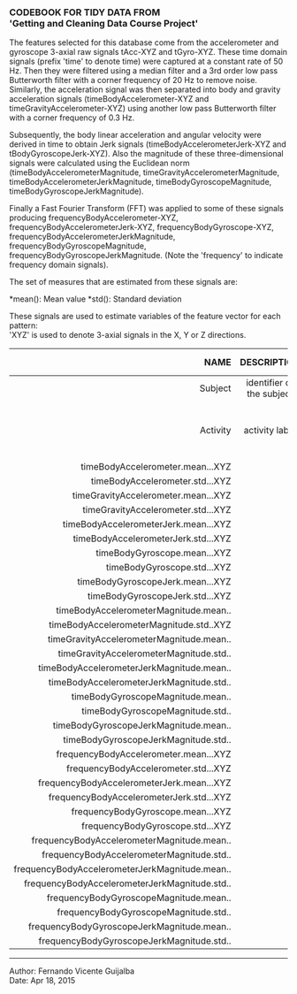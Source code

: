 
### CODEBOOK FOR TIDY DATA FROM <br /> 'Getting and Cleaning Data Course Project'

The features selected for this database come from the accelerometer and gyroscope 3-axial raw signals tAcc-XYZ and tGyro-XYZ. These time domain signals (prefix 'time' to denote time) were captured at a constant rate of 50 Hz. Then they were filtered using a median filter and a 3rd order low pass Butterworth filter with a corner frequency of 20 Hz to remove noise. Similarly, the acceleration signal was then separated into body and gravity acceleration signals (timeBodyAccelerometer-XYZ and timeGravityAccelerometer-XYZ) using another low pass Butterworth filter with a corner frequency of 0.3 Hz. 

Subsequently, the body linear acceleration and angular velocity were derived in time to obtain Jerk signals (timeBodyAccelerometerJerk-XYZ and tBodyGyroscopeJerk-XYZ). Also the magnitude of these three-dimensional signals were calculated using the Euclidean norm (timeBodyAccelerometerMagnitude, timeGravityAccelerometerMagnitude, timeBodyAccelerometerJerkMagnitude, timeBodyGyroscopeMagnitude, timeBodyGyroscopeJerkMagnitude). 

Finally a Fast Fourier Transform (FFT) was applied to some of these signals producing frequencyBodyAccelerometer-XYZ, frequencyBodyAccelerometerJerk-XYZ, frequencyBodyGyroscope-XYZ, frequencyBodyAccelerometerJerkMagnitude, frequencyBodyGyroscopeMagnitude, frequencyBodyGyroscopeJerkMagnitude. (Note the 'frequency' to indicate frequency domain signals).

The set of measures that are estimated from these signals are: 

*mean(): Mean value 
*std(): Standard deviation

These signals are used to estimate variables of the feature vector for each pattern:  
'XYZ' is used to denote 3-axial signals in the X, Y or Z directions.

| NAME        | DESCRIPTION           | VALUES OR EXPLANATION  |
| -----------: |:---------------------:|:----------------------:|
| Subject     | identifier of the subject | 1-30 |
| Activity    | activity label   | WALKING WALKING_UPSTAIRS WALKING_DOWNSTAIRS<br /> SITTING STANDING LAYING |
| timeBodyAccelerometer.mean...XYZ|                                                  |    -1:1 |
| timeBodyAccelerometer.std...XYZ |                                                  |    -1:1 |
| timeGravityAccelerometer.mean...XYZ |                                                  |    -1:1 |
| timeGravityAccelerometer.std...XYZ |                                                  |    -1:1 |
| timeBodyAccelerometerJerk.mean...XYZ |                                                  |    -1:1 |
| timeBodyAccelerometerJerk.std...XYZ |                                                  |    -1:1 |
| timeBodyGyroscope.mean...XYZ |                                                  |    -1:1 |
| timeBodyGyroscope.std...XYZ |                                                  |    -1:1 |
| timeBodyGyroscopeJerk.mean...XYZ |                                                  |    -1:1 |
| timeBodyGyroscopeJerk.std...XYZ |                                                  |    -1:1 |
| timeBodyAccelerometerMagnitude.mean.. |                                                  |    -1:1 |
| timeBodyAccelerometerMagnitude.std..XYZ |                                                  |    -1:1 |
| timeGravityAccelerometerMagnitude.mean.. |                                                  |    -1:1 |
| timeGravityAccelerometerMagnitude.std.. |                                                  |    -1:1 |
| timeBodyAccelerometerJerkMagnitude.mean.. |                                                  |    -1:1 |
| timeBodyAccelerometerJerkMagnitude.std.. |                                                  |    -1:1 |
| timeBodyGyroscopeMagnitude.mean.. |                                                  |    -1:1 |
| timeBodyGyroscopeMagnitude.std.. |                                                  |    -1:1 |
| timeBodyGyroscopeJerkMagnitude.mean.. |                                                  |    -1:1 |
| timeBodyGyroscopeJerkMagnitude.std.. |                                                  |    -1:1 |
| frequencyBodyAccelerometer.mean...XYZ |                                                  |    -1:1 |
| frequencyBodyAccelerometer.std...XYZ |                                                  |    -1:1 |
| frequencyBodyAccelerometerJerk.mean...XYZ |                                                  |    -1:1 |
| frequencyBodyAccelerometerJerk.std...XYZ |                                                  |    -1:1 |
| frequencyBodyGyroscope.mean...XYZ |                                                  |    -1:1 |
| frequencyBodyGyroscope.std...XYZ |                                                  |    -1:1 |
| frequencyBodyAccelerometerMagnitude.mean.. |                                                  |    -1:1 |
| frequencyBodyAccelerometerMagnitude.std.. |                                                  |    -1:1 |
| frequencyBodyAccelerometerJerkMagnitude.mean.. |                                                  |    -1:1 |
| frequencyBodyAccelerometerJerkMagnitude.std.. |                                                  |    -1:1 |
| frequencyBodyGyroscopeMagnitude.mean.. |                                                  |    -1:1 |
| frequencyBodyGyroscopeMagnitude.std.. |                                                  |    -1:1 |
| frequencyBodyGyroscopeJerkMagnitude.mean.. |                                                  |    -1:1 |
| frequencyBodyGyroscopeJerkMagnitude.std.. |                                                  |    -1:1 |


---

Author: Fernando Vicente Guijalba  
Date:   Apr 18, 2015